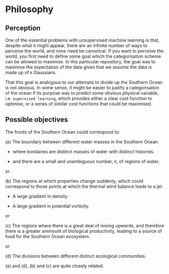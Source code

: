 # Philosophy

## Perception

One of the essential problems with unsupervised machine learning is that,
despite what it might appear, there are an infinite number of ways to perceive
the world, and none need be canonical. If you want to perceive the world,
you first need to define some goal which the categorisation scheme can be allowed
to maximise. In this particular repository, the goal was to maximise the
expectation of the data given that we assume the data is made up of `K` Gaussians.

That this goal is analogous to our attempts to divide up the Southern Ocean is
not obvious. In some sense, it might be easier to justify a categorisation of
the ocean if its purpose was to predict some obvious physical variable, i.e.
`supervised learning`, which provides either a clear cost function to optimise,
or a series of similar cost functions that could be maximised.

## Possible objectives

The fronts of the Southern Ocean could correspond to:

  (a) The boundary between different water masses in the Southern Ocean.

  - where bondaries are distinct masses of water with distinct histories.

  - and there are a small and unambiguous number, `K`, of regions of water.

   _*or*_

  (b) The regions at which properties change suddenly, which could correspond
      to those points at which the thermal wind balance leads to a jet.

  - A large gradient in density.

  - A large gradient in potential vorticity.

   _*or*_

  (c) The regions where there is a great deal of mixing upwards, and therefore there is
      a greater ammount of biological productivity, leading to a source of food for the
      Southern Ocean ecosystem.

  _*or*_

  (d) The divisions between different distinct ecological communities.

(a) and (d), (b) and (c) are quite closely related.
